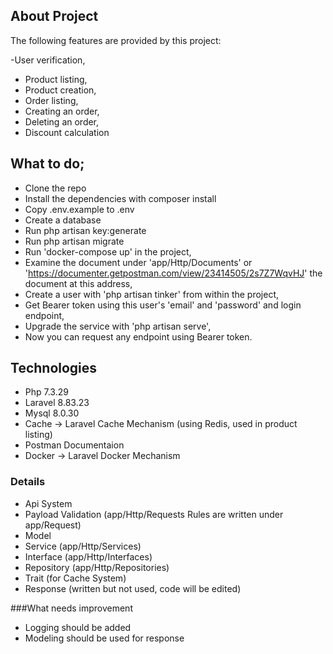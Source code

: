 
## About Project

The following features are provided by this project:

-User verification,
- Product listing,
- Product creation,
- Order listing,
- Creating an order,
- Deleting an order,
- Discount calculation

## What to do;
- Clone the repo
- Install the dependencies with composer install
- Copy .env.example to .env
- Create a database
- Run php artisan key:generate
- Run php artisan migrate
- Run 'docker-compose up' in the project,
- Examine the document under 'app/Http/Documents' or 'https://documenter.getpostman.com/view/23414505/2s7Z7WqvHJ' the document at this address,
- Create a user with 'php artisan tinker' from within the project,
- Get Bearer token using this user's 'email' and 'password' and login endpoint,
- Upgrade the service with 'php artisan serve',
- Now you can request any endpoint using Bearer token.

## Technologies
- Php 7.3.29
- Laravel 8.83.23
- Mysql 8.0.30
- Cache -> Laravel Cache Mechanism (using Redis, used in product listing)
- Postman Documentaion
- Docker -> Laravel Docker Mechanism

### Details

- Api System
- Payload Validation (app/Http/Requests Rules are written under app/Request)
- Model
- Service (app/Http/Services)
- Interface (app/Http/Interfaces)
- Repository (app/Http/Repositories)
- Trait (for Cache System)
- Response (written but not used, code will be edited)

###What needs improvement

- Logging should be added
- Modeling should be used for response
